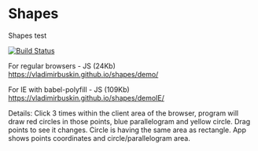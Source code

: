 # Shapes
Shapes test

[![Build Status](https://travis-ci.org/vladimirbuskin/shapes.svg?branch=master)](https://travis-ci.org/vladimirbuskin/shapes)

For regular browsers - JS (24Kb)
<a href="https://vladimirbuskin.github.io/shapes/demo/">https://vladimirbuskin.github.io/shapes/demo/</a>


For IE with babel-polyfill - JS (109Kb)
<a href="https://vladimirbuskin.github.io/shapes/demoIE/">https://vladimirbuskin.github.io/shapes/demoIE/</a>


Details:
Click 3 times within the client area of the browser, program will draw red circles in those points, blue parallelogram and yellow circle. 
Drag points to see it changes. Circle is having the same area as rectangle.
App shows points coordinates and circle/parallelogram area.

